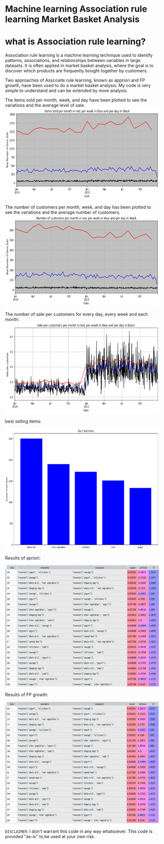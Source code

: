 # Machine learning Association rule learning Market Basket Analysis

# what is Association rule learning?

Association rule learning is a machine learning technique used to identify patterns, associations, and relationships between variables in large datasets. It is often applied in market basket analysis, where the goal is to discover which products are frequently bought together by customers.

Two approaches of Asscoaite rule learning, known as appriori and FP growth, have been used to do a market basket analysis.
My code is very simple to understand and can be extended by more analysis.

The items sold per month, week, and day have been plotted to see the variations and the average level of sale.
<img src="items.png" width="800" height="300">

The number of customers per month, week, and day has been plotted to see the variations and the average number of customers.
<img src="clients.png" width="800" height="300">

The number of sale per customers for every day, every week and each month:
<img src="sale_per_client.png" width="800" height="300">

best selling items:

<img src="best_sale.png" width="800" height="400">

Results of apriori:

<img src="apriori.png" width="800" height="400">


Results of FP growth:

<img src="fp.png" width="800" height="400">

`DISCLAIMER`:  I don't warrant this code in any way whatsoever. This code is provided "as-is" to be used at your own risk.

